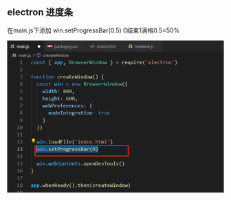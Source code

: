 ## electron 进度条

在main.js下添加 win.setProgressBar(0.5)  0结束1满格0.5=50%

![](../../assets/1659272792600.png)

